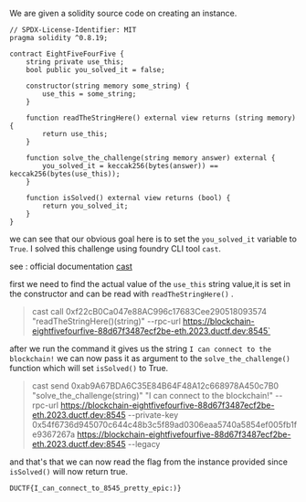 We are given a solidity source code on creating an instance.

```solidity
// SPDX-License-Identifier: MIT
pragma solidity ^0.8.19;

contract EightFiveFourFive {
    string private use_this;
    bool public you_solved_it = false;

    constructor(string memory some_string) {
        use_this = some_string;
    }

    function readTheStringHere() external view returns (string memory) {
        return use_this;
    }

    function solve_the_challenge(string memory answer) external {
        you_solved_it = keccak256(bytes(answer)) == keccak256(bytes(use_this));
    }

    function isSolved() external view returns (bool) {
        return you_solved_it;
    }
}
```
we can see that our obvious goal here is to set the `you_solved_it` variable to `True`. I solved this challenge using foundry CLI tool `cast`.

see : official documentation [cast](https://book.getfoundry.sh/cast/)

first we need to find the actual value of the `use_this` string value,it is set in the constructor and can be read with `readTheStringHere()` . 

>cast call 0xf22cB0Ca047e88AC996c17683Cee290518093574 "readTheStringHere()(string)" --rpc-url https://blockchain-eightfivefourfive-88d67f3487ecf2be-eth.2023.ductf.dev:8545`

after we run the command it gives us the string `I can connect to the blockchain!`
we can now pass it as argument to the `solve_the_challenge()` function which will set `isSolved()` to True.

>cast send 0xab9A67BDA6C35E84B64F48A12c668978A450c7B0 "solve_the_challenge(string)" "I can connect to the blockchain!" --rpc-url https://blockchain-eightfivefourfive-88d67f3487ecf2be-eth.2023.ductf.dev:8545 --private-key 0x54f6736d945070c644c48b3c5f89ad0306eaa5740a5854ef005fb1fe9367267a https://blockchain-eightfivefourfive-88d67f3487ecf2be-eth.2023.ductf.dev:8545 --legacy

and that's that we can now read the flag from the instance provided since `isSolved()` will now return true.

`DUCTF{I_can_connect_to_8545_pretty_epic:)}`
